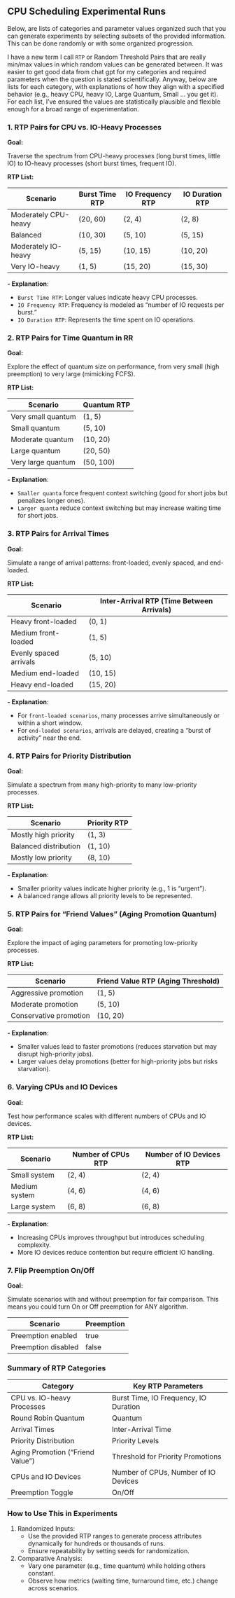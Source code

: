 ## CPU Scheduling Experimental Runs

Below, are lists of categories and parameter values organized such that you can generate experiments by selecting subsets of the provided information. This can be done randomly or with some organized progression.

I have a new term I call `RTP` or Random Threshold Pairs that are really min/max values in which random values can be generated between. It was easier to get good data from chat gpt for my categories and required parameters when the question is stated scientifically. Anyway, below are lists for each category, with explanations of how they align with a specified behavior (e.g., heavy CPU, heavy IO, Large Quantum, Small ... you get it). For each list, I’ve ensured the values are statistically plausible and flexible enough for a broad range of experimentation.

### 1. RTP Pairs for CPU vs. IO-Heavy Processes

**Goal:**

Traverse the spectrum from CPU-heavy processes (long burst times, little IO) to IO-heavy processes (short burst times, frequent IO).

**RTP List:**

| Scenario             | Burst Time RTP | IO Frequency RTP | IO Duration RTP |
| -------------------- | -------------- | ---------------- | --------------- |
| Moderately CPU-heavy | (20, 60)       | (2, 4)           | (2, 8)          |
| Balanced             | (10, 30)       | (5, 10)          | (5, 15)         |
| Moderately IO-heavy  | (5, 15)        | (10, 15)         | (10, 20)        |
| Very IO-heavy        | (1, 5)         | (15, 20)         | (15, 30)        |

**- Explanation**:

- `Burst Time RTP`: Longer values indicate heavy CPU processes.
- `IO Frequency RTP`: Frequency is modeled as “number of IO requests per burst.”
- `IO Duration RTP`: Represents the time spent on IO operations.

### 2. RTP Pairs for Time Quantum in RR

**Goal:**

Explore the effect of quantum size on performance, from very small (high preemption) to very large (mimicking FCFS).

**RTP List:**

| Scenario           | Quantum RTP |
| ------------------ | ----------- |
| Very small quantum | (1, 5)      |
| Small quantum      | (5, 10)     |
| Moderate quantum   | (10, 20)    |
| Large quantum      | (20, 50)    |
| Very large quantum | (50, 100)   |

**- Explanation**:

- `Smaller quanta` force frequent context switching (good for short jobs but penalizes longer ones).
- `Larger quanta` reduce context switching but may increase waiting time for short jobs.

### 3. RTP Pairs for Arrival Times

**Goal:**

Simulate a range of arrival patterns: front-loaded, evenly spaced, and end-loaded.

**RTP List:**

| Scenario               | Inter-Arrival RTP (Time Between Arrivals) |
| ---------------------- | ----------------------------------------- |
| Heavy front-loaded     | (0, 1)                                    |
| Medium front-loaded    | (1, 5)                                    |
| Evenly spaced arrivals | (5, 10)                                   |
| Medium end-loaded      | (10, 15)                                  |
| Heavy end-loaded       | (15, 20)                                  |

**- Explanation**:

- For `front-loaded scenarios`, many processes arrive simultaneously or within a short window.
- For `end-loaded scenarios`, arrivals are delayed, creating a “burst of activity” near the end.

### 4. RTP Pairs for Priority Distribution

**Goal:**

Simulate a spectrum from many high-priority to many low-priority processes.

**RTP List:**

| Scenario              | Priority RTP |
| --------------------- | ------------ |
| Mostly high priority  | (1, 3)       |
| Balanced distribution | (1, 10)      |
| Mostly low priority   | (8, 10)      |

**- Explanation**:

- Smaller priority values indicate higher priority (e.g., 1 is “urgent”).
- A balanced range allows all priority levels to be represented.

### 5. RTP Pairs for “Friend Values” (Aging Promotion Quantum)

**Goal:**

Explore the impact of aging parameters for promoting low-priority processes.

**RTP List:**

| Scenario               | Friend Value RTP (Aging Threshold) |
| ---------------------- | ---------------------------------- |
| Aggressive promotion   | (1, 5)                             |
| Moderate promotion     | (5, 10)                            |
| Conservative promotion | (10, 20)                           |

**- Explanation**:

- Smaller values lead to faster promotions (reduces starvation but may disrupt high-priority jobs).
- Larger values delay promotions (better for high-priority jobs but risks starvation).

### 6. Varying CPUs and IO Devices

**Goal:**

Test how performance scales with different numbers of CPUs and IO devices.

**RTP List:**

| Scenario      | Number of CPUs RTP | Number of IO Devices RTP |
| ------------- | ------------------ | ------------------------ |
| Small system  | (2, 4)             | (2, 4)                   |
| Medium system | (4, 6)             | (4, 6)                   |
| Large system  | (6, 8)             | (6, 8)                   |

**- Explanation**:

- Increasing CPUs improves throughput but introduces scheduling complexity.
- More IO devices reduce contention but require efficient IO handling.

### 7. Flip Preemption On/Off

**Goal:**

Simulate scenarios with and without preemption for fair comparison. This means you could turn On or Off preemption for ANY algorithm.

| Scenario            | Preemption |
| ------------------- | ---------- |
| Preemption enabled  | true       |
| Preemption disabled | false      |

### Summary of RTP Categories

| Category                         | Key RTP Parameters                    |
| -------------------------------- | ------------------------------------- |
| CPU vs. IO-heavy Processes       | Burst Time, IO Frequency, IO Duration |
| Round Robin Quantum              | Quantum                               |
| Arrival Times                    | Inter-Arrival Time                    |
| Priority Distribution            | Priority Levels                       |
| Aging Promotion (“Friend Value”) | Threshold for Priority Promotions     |
| CPUs and IO Devices              | Number of CPUs, Number of IO Devices  |
| Preemption Toggle                | On/Off                                |

### How to Use This in Experiments

1. Randomized Inputs:
   - Use the provided RTP ranges to generate process attributes dynamically for hundreds or thousands of runs.
   - Ensure repeatability by setting seeds for randomization.
2. Comparative Analysis:
   - Vary one parameter (e.g., time quantum) while holding others constant.
   - Observe how metrics (waiting time, turnaround time, etc.) change across scenarios.
